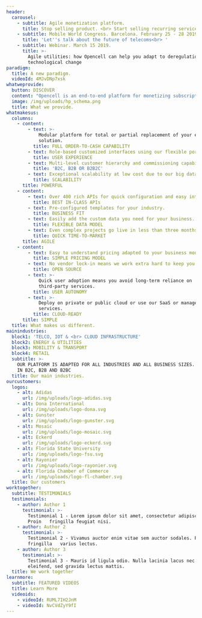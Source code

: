 ```yaml
---
header:
  carousel:
    - subtitle: Agile monetization platform.
      title: Stop selling product. <br> Start selling recurring services.
    - subtitle: Mobile World Congress. Barcelona. February 25 - 28 2019
      title: 'Let''s talk about the future of telecoms<br> '
    - subtitle: Webinar. March 15 2019.
      title: >-
        Agile utilities: how Opencell can help you adapt to deregulation and
        technological change
paradigm:
  title: A new paradigm.
  videoId: 4MJvDNp7xsk
whatweprovide:
  button: DISCOVER
  content: "Opencell is an end-to-end platform for monetizing subscription and usage-based revenue businesses.\r\n\n\r\n\nWe enable recurring revenue businesses to quickly launch new services, to monetize new revenue streams and deliver improved customer experiences."
  image: /img/uploads/hp_schema.png
  title: What we provide.
whatmakesus:
  columns:
    - content:
        - text: >-
            Modular platform for total or partial replacement of your existing
            solution.
          title: FULL ORDER-TO-CASH CAPABILITY
        - text: Role-based customized interfaces using our flexible portal.
          title: USER EXPERIENCE
        - text: Multi-level customer hierarchy and commissioning capability.
          title: 'B2C, B2B OR B2B2C'
        - text: Exceptional scalability at low cost due to our big data technology.
          title: SCALABILITY
      title: POWERFUL
    - content:
        - text: Over 400 rich APIs for quick configuration and easy integration.
          title: BEST IN-CLASS APIs
        - text: Pre-configured templates for your industry.
          title: BUSINESS FIT
        - text: Easily add the custom data you need for your business.
          title: FLEXIBLE DATA MODEL
        - text: Even complex projects go live in less than three months.
          title: QUICK TIME-TO-MARKET
      title: AGILE
    - content:
        - text: Easy to understand pricing adapted to your business model.
          title: SIMPLE PRICING MODEL
        - text: No vendor lock-in means we work extra hard to keep you happy.
          title: OPEN SOURCE
        - text: >-
            Quick user adoption means you avoid long-term reliance on
            third-party services.
          title: USER AUTONOMY
        - text: >-
            Deploy on private or public cloud or use our SaaS or managed hosting
            services.
          title: CLOUD-READY
      title: SIMPLE
  title: What makes us different.
mainindustries:
  block1: 'TELCO, IOT & <br> CLOUD INFRASTRUCTURE'
  block2: ENERGY & UTILITIES
  block3: MOBILITY & TRANSPORT
  block4: RETAIL
  subtitle: >-
    OUR PLATFORM IS ADAPTED FOR ALL INDUSTRIES AND ALL BUSINESS SIZES. IT WORKS
    IN B2C, B2B AND B2BC
  title: Our main industries.
ourcustomers:
  logos:
    - alt: Adidas
      url: /img/uploads/logo-adidas.svg
    - alt: Dona International
      url: /img/uploads/logo-dona.svg
    - alt: Gunster
      url: /img/uploads/logo-gunster.svg
    - alt: Mosaic
      url: /img/uploads/logo-mosaic.svg
    - alt: Eckerd
      url: /img/uploads/logo-eckerd.svg
    - alt: Florida State University
      url: /img/uploads/logo-fsu.svg
    - alt: Rayonier
      url: /img/uploads/logo-rayonier.svg
    - alt: Florida Chamber of Commerce
      url: /img/uploads/logo-fl-chamber.svg
  title: Our customers
worktogether:
  subtitle: TESTIMONIALS
  testimonials:
    - author: Author 1
      testimonial: >-
        Testimonial 1 - Lorem ipsum dolor sit amet, consectetur adipiscing elit.
        Proin   fringilla feugiat nisi.
    - author: Author 2
      testimonial: >-
        Testimonial 2 - Vivamus auctor enim vitae sem auctor sodales. Proin
        fringilla   varius lectus.
    - author: Author 3
      testimonial: >-
        Testimonial 3 - Mauris id ligula odio. Nulla lacinia lacus nec ligula
        eleifend, sed gravida lectus mattis.
  title: We work together
learnmore:
  subtitle: FEATURED VIDEOS
  title: Learn More
  videoids:
    - videoId: RUML7IH2JnM
    - videoId: NvCVdZyY9fI
---
```


